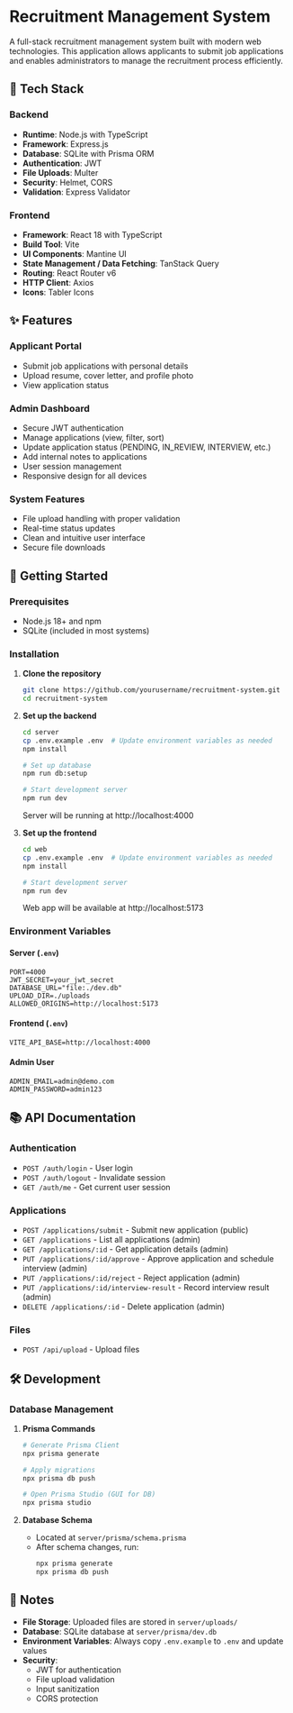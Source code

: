 # Recruitment Management System

A full-stack recruitment management system built with modern web technologies. This application allows applicants to submit job applications and enables administrators to manage the recruitment process efficiently.

## 🚀 Tech Stack

### Backend

- **Runtime**: Node.js with TypeScript
- **Framework**: Express.js
- **Database**: SQLite with Prisma ORM
- **Authentication**: JWT
- **File Uploads**: Multer
- **Security**: Helmet, CORS
- **Validation**: Express Validator

### Frontend

- **Framework**: React 18 with TypeScript
- **Build Tool**: Vite
- **UI Components**: Mantine UI
- **State Management / Data Fetching**: TanStack Query
- **Routing**: React Router v6
- **HTTP Client**: Axios
- **Icons**: Tabler Icons

## ✨ Features

### Applicant Portal

- Submit job applications with personal details
- Upload resume, cover letter, and profile photo
- View application status

### Admin Dashboard

- Secure JWT authentication
- Manage applications (view, filter, sort)
- Update application status (PENDING, IN_REVIEW, INTERVIEW, etc.)
- Add internal notes to applications
- User session management
- Responsive design for all devices

### System Features

- File upload handling with proper validation
- Real-time status updates
- Clean and intuitive user interface
- Secure file downloads

## 🚀 Getting Started

### Prerequisites

- Node.js 18+ and npm
- SQLite (included in most systems)

### Installation

1. **Clone the repository**

   ```bash
   git clone https://github.com/yourusername/recruitment-system.git
   cd recruitment-system
   ```

2. **Set up the backend**

   ```bash
   cd server
   cp .env.example .env  # Update environment variables as needed
   npm install

   # Set up database
   npm run db:setup

   # Start development server
   npm run dev
   ```

   Server will be running at http://localhost:4000

3. **Set up the frontend**

   ```bash
   cd web
   cp .env.example .env  # Update environment variables as needed
   npm install

   # Start development server
   npm run dev
   ```

   Web app will be available at http://localhost:5173

### Environment Variables

#### Server (`.env`)

```
PORT=4000
JWT_SECRET=your_jwt_secret
DATABASE_URL="file:./dev.db"
UPLOAD_DIR=./uploads
ALLOWED_ORIGINS=http://localhost:5173
```

#### Frontend (`.env`)

```
VITE_API_BASE=http://localhost:4000
```

#### Admin User

```
ADMIN_EMAIL=admin@demo.com
ADMIN_PASSWORD=admin123
```

## 📚 API Documentation

### Authentication

- `POST /auth/login` - User login
- `POST /auth/logout` - Invalidate session
- `GET /auth/me` - Get current user session

### Applications

- `POST /applications/submit` - Submit new application (public)
- `GET /applications` - List all applications (admin)
- `GET /applications/:id` - Get application details (admin)
- `PUT /applications/:id/approve` - Approve application and schedule interview (admin)
- `PUT /applications/:id/reject` - Reject application (admin)
- `PUT /applications/:id/interview-result` - Record interview result (admin)
- `DELETE /applications/:id` - Delete application (admin)

### Files

- `POST /api/upload` - Upload files

## 🛠 Development

### Database Management

1. **Prisma Commands**

   ```bash
   # Generate Prisma Client
   npx prisma generate

   # Apply migrations
   npx prisma db push

   # Open Prisma Studio (GUI for DB)
   npx prisma studio
   ```

2. **Database Schema**
   - Located at `server/prisma/schema.prisma`
   - After schema changes, run:
     ```bash
     npx prisma generate
     npx prisma db push
     ```

## 📝 Notes

- **File Storage**: Uploaded files are stored in `server/uploads/`
- **Database**: SQLite database at `server/prisma/dev.db`
- **Environment Variables**: Always copy `.env.example` to `.env` and update values
- **Security**:
  - JWT for authentication
  - File upload validation
  - Input sanitization
  - CORS protection

